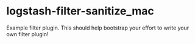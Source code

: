 # logstash-filter-sanitize_mac
Example filter plugin. This should help bootstrap your effort to write your own filter plugin!
